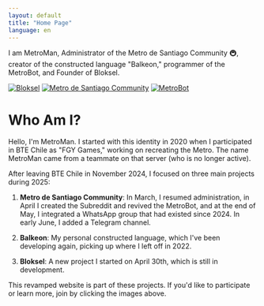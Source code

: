 ```yaml
---
layout: default  
title: "Home Page"  
language: en  
---  
```


<div class="profile-box">  
  <div class="profile-text">  
    <p>I am MetroMan, Administrator of the Metro de Santiago Community 🚇, creator of the constructed language "Balkeon," programmer of the MetroBot, and Founder of Bloksel.</p>  
  </div>  
  <div class="image-collage">  
    <a href="https://www.bloksel.com"><img src="https://github.com/user-attachments/assets/9189e36c-2a1d-474a-97a3-6517b9d4d775" alt="Bloksel"></a>  
    <a href="https://miniurl.cl/comunidadmetrostgo"><img src="https://github.com/user-attachments/assets/f2c8ffcf-4abd-4d9f-bb61-d6813428bc47" alt="Metro de Santiago Community"></a>  
    <a href="#"><img src="https://github.com/user-attachments/assets/1b2434bd-3021-4694-82e9-f532146e169e" alt="MetroBot"></a>  
  </div>  
</div>  

# Who Am I?  

Hello, I'm MetroMan. I started with this identity in 2020 when I participated in BTE Chile as "FGY Games," working on recreating the Metro. The name MetroMan came from a teammate on that server (who is no longer active).  

After leaving BTE Chile in November 2024, I focused on three main projects during 2025:  

1. **Metro de Santiago Community**: In March, I resumed administration, in April I created the Subreddit and revived the MetroBot, and at the end of May, I integrated a WhatsApp group that had existed since 2024. In early June, I added a Telegram channel.  

2. **Balkeon**: My personal constructed language, which I've been developing again, picking up where I left off in 2022.  

3. **Bloksel**: A new project I started on April 30th, which is still in development.  

This revamped website is part of these projects. If you'd like to participate or learn more, join by clicking the images above.  
